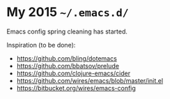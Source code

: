 # My 2015 `~/.emacs.d/`

Emacs config spring cleaning has started.

Inspiration (to be done):

- https://github.com/bling/dotemacs
- https://github.com/bbatsov/prelude
- https://github.com/clojure-emacs/cider
- https://github.com/wires/emacs/blob/master/init.el
- https://bitbucket.org/wires/emacs-config
